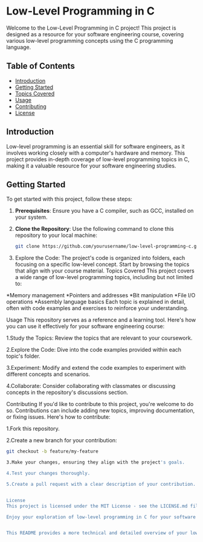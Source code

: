 # Low-Level Programming in C

Welcome to the Low-Level Programming in C project! This project is designed as a resource for your software engineering course, covering various low-level programming concepts using the C programming language.

## Table of Contents

- [Introduction](#introduction)
- [Getting Started](#getting-started)
- [Topics Covered](#topics-covered)
- [Usage](#usage)
- [Contributing](#contributing)
- [License](#license)

## Introduction

Low-level programming is an essential skill for software engineers, as it involves working closely with a computer's hardware and memory. This project provides in-depth coverage of low-level programming topics in C, making it a valuable resource for your software engineering studies.

## Getting Started

To get started with this project, follow these steps:

1. **Prerequisites**: Ensure you have a C compiler, such as GCC, installed on your system.

2. **Clone the Repository**: Use the following command to clone this repository to your local machine:

   ```bash
   git clone https://github.com/yourusername/low-level-programming-c.git

1. Explore the Code: The project's code is organized into folders, each focusing on a specific low-level concept. Start by browsing the topics that align with your course material.
Topics Covered
This project covers a wide range of low-level programming topics, including but not limited to:

*Memory management
*Pointers and addresses
*Bit manipulation
*File I/O operations
*Assembly language basics
Each topic is explained in detail, often with code examples and exercises to reinforce your understanding.

Usage
This repository serves as a reference and a learning tool. Here's how you can use it effectively for your software engineering course:

1.Study the Topics: Review the topics that are relevant to your coursework.

2.Explore the Code: Dive into the code examples provided within each topic's folder.

3.Experiment: Modify and extend the code examples to experiment with different concepts and scenarios.

4.Collaborate: Consider collaborating with classmates or discussing concepts in the repository's discussions section.

Contributing
If you'd like to contribute to this project, you're welcome to do so. Contributions can include adding new topics, improving documentation, or fixing issues. Here's how to contribute:

1.Fork this repository.

2.Create a new branch for your contribution:
 
  ```bash 
  git checkout -b feature/my-feature

3.Make your changes, ensuring they align with the project's goals.

4.Test your changes thoroughly.

5.Create a pull request with a clear description of your contribution.


License
This project is licensed under the MIT License - see the LICENSE.md file for details.

Enjoy your exploration of low-level programming in C for your software engineering course!


This README provides a more technical and detailed overview of your low-level programming project, which should be suitable for a software engineering audience. Feel free to further customize it to align with the specific focus and requirements of your course.













